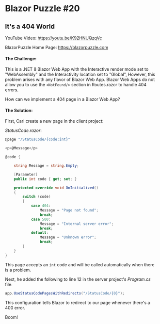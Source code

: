 # Blazor Puzzle #20

## It's a 404 World

YouTube Video: https://youtu.be/K92HNUQzqVc

BlazorPuzzle Home Page: https://blazorpuzzle.com

#### The Challenge:

This is a .NET 8 Blazor Web App with the Interactive render mode set to "WebAssembly" and the Interactivity location set to "Global", However, this problem arises with any flavor of Blazor Web App. Blazor Web Apps do not allow you to use the `<NotFound/>` section in Routes.razor to handle 404 errors. 

How can we implement a 404 page in a Blazor Web App?

#### The Solution:

First, Carl create a new page in the client project:

*StatusCode.razor*:

```c#
@page "/StatusCode/{code:int}"

<p>@Message</p>

@code {

    string Message = string.Empty;

    [Parameter]
    public int code { get; set; }

    protected override void OnInitialized()
    {
        switch (code)
        {
            case 404:
                Message = "Page not found";
                break;
            case 500:
                Message = "Internal server error";
                break;
            default:
                Message = "Unknown error";
                break;
        }
    }
}
```

This page accepts an `int` code and will be called automatically when there is a problem.

Next, he added the following to line 12 in the server project's *Program.cs* file:

```c#
app.UseStatusCodePagesWithRedirects("/StatusCode/{0}");
```

This configuration tells Blazor to redirect to our page whenever there's a 400 error.

Boom!
